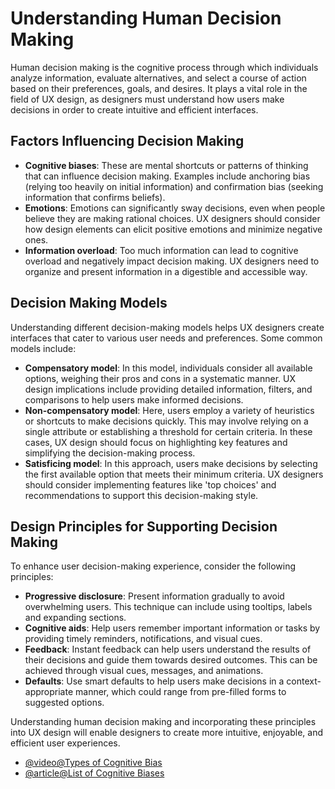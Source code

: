 # Understanding Human Decision Making

Human decision making is the cognitive process through which individuals analyze information, evaluate alternatives, and select a course of action based on their preferences, goals, and desires. It plays a vital role in the field of UX design, as designers must understand how users make decisions in order to create intuitive and efficient interfaces.

## Factors Influencing Decision Making

- **Cognitive biases**: These are mental shortcuts or patterns of thinking that can influence decision making. Examples include anchoring bias (relying too heavily on initial information) and confirmation bias (seeking information that confirms beliefs).
- **Emotions**: Emotions can significantly sway decisions, even when people believe they are making rational choices. UX designers should consider how design elements can elicit positive emotions and minimize negative ones.
- **Information overload**: Too much information can lead to cognitive overload and negatively impact decision making. UX designers need to organize and present information in a digestible and accessible way.

## Decision Making Models

Understanding different decision-making models helps UX designers create interfaces that cater to various user needs and preferences. Some common models include:

- **Compensatory model**: In this model, individuals consider all available options, weighing their pros and cons in a systematic manner. UX design implications include providing detailed information, filters, and comparisons to help users make informed decisions.
- **Non-compensatory model**: Here, users employ a variety of heuristics or shortcuts to make decisions quickly. This may involve relying on a single attribute or establishing a threshold for certain criteria. In these cases, UX design should focus on highlighting key features and simplifying the decision-making process.
- **Satisficing model**: In this approach, users make decisions by selecting the first available option that meets their minimum criteria. UX designers should consider implementing features like 'top choices' and recommendations to support this decision-making style.

## Design Principles for Supporting Decision Making

To enhance user decision-making experience, consider the following principles:

- **Progressive disclosure**: Present information gradually to avoid overwhelming users. This technique can include using tooltips, labels and expanding sections.
- **Cognitive aids**: Help users remember important information or tasks by providing timely reminders, notifications, and visual cues.
- **Feedback**: Instant feedback can help users understand the results of their decisions and guide them towards desired outcomes. This can be achieved through visual cues, messages, and animations.
- **Defaults**: Use smart defaults to help users make decisions in a context-appropriate manner, which could range from pre-filled forms to suggested options.

Understanding human decision making and incorporating these principles into UX design will enable designers to create more intuitive, enjoyable, and efficient user experiences.

- [@video@Types of Cognitive Bias](https://www.youtube.com/watch?v=wEwGBIr_RIw)
- [@article@List of Cognitive Biases](https://thedecisionlab.com/biases)